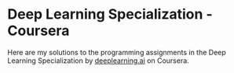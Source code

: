 # Deep Learning Specialization - Coursera

Here are my solutions to the programming assignments in the Deep Learning Specialization by [deeplearning.ai](https://www.deeplearning.ai/) on Coursera.
